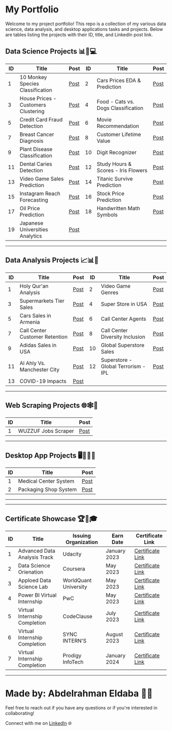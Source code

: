 # My Portfolio
Welcome to my project portfolio!
This repo is a collection of my various data science, data analysis, and desktop applications tasks and projects. Below are tables listing the projects with their ID, title, and LinkedIn post link.

## Data Science Projects 📊🧠💻

| ID |               Title               |    Post   | ID |               Title               |   Post   |
| -- | --------------------------------- | --------- | -- | --------------------------------- | -------- |
| 1  | 10 Monkey Species Classification       | [Post](https://www.linkedin.com/posts/abdelrahman-eldaba-739805192_monkeyclassification-monkeyspecies-datascience-activity-7151296487639965696-eAN9/) | 2  | Cars Prices EDA & Prediction   | [Post](https://www.linkedin.com/posts/abdelrahman-eldaba-739805192_datascience-machinelearning-github-activity-7147144691325603840-eMQv/) |
| 3  | House Prices - Customers Clustering       | [Post](https://www.linkedin.com/posts/abdelrahman-eldaba-739805192_prodigyinfotech-datascience-machinelearning-activity-7144066087385563136-JWq2/) | 4 | Food - Cats vs. Dogs Classification | [Post](https://www.linkedin.com/posts/abdelrahman-eldaba-739805192_prodigyinfotech-machinelearning-deeplearning-activity-7146181371063947264-aZAI/) |
| 5  | Credit Card Fraud Detection | [Post](https://www.linkedin.com/posts/abdelrahman-eldaba-739805192_datascience-internship-codeclause-activity-7079145025661472768-lH9r/) | 6  | Movie Recommendation | [Post](https://www.linkedin.com/posts/abdelrahman-eldaba-739805192_datascience-machinelearning-movierecommendation-activity-7079928456452448256-OUc8/) |
| 7  | Breast Cancer Diagnosis        | [Post](https://www.linkedin.com/posts/abdelrahman-eldaba-739805192_dataanalysis-machinelearning-breastcancerdiagnosis-activity-7080410362994466816-dZoD/) | 8  | Customer Lifetime Value        | [Post](https://www.linkedin.com/posts/abdelrahman-eldaba-739805192_forage-dataanalytics-kpmg-activity-7087669877401952256-rLyD/) |
| 9  | Plant Disease Classification        | [Post](https://www.linkedin.com/posts/abdelrahman-eldaba-739805192_syncinterns-syncintern-plantdiseasedetection-activity-7089312276876279809-Nrex/) | 10 | Digit Recognizer        | [Post](https://www.linkedin.com/posts/abdelrahman-eldaba-739805192_syncinterns-syncintern-artificialintelligenceintern-activity-7091302215163817984-rCEf/) |
| 11 | Dental Caries Detection        | [Post](https://www.linkedin.com/posts/abdelrahman-eldaba-739805192_machinelearning-computervision-healthcare-activity-7095665852905136128-ag12/) | 12 | Study Hours & Scores - Iris Flowers       | [Post](https://www.linkedin.com/posts/abdelrahman-eldaba-739805192_gripsept23-gripseptember2023-thesparksfoundation-activity-7106618825579651073-JR3X/) |
| 13 | Video Game Sales Prediction        | [Post](https://www.linkedin.com/posts/abdelrahman-eldaba-739805192_asterisctechnocrat-internship2023-virtualinternship-activity-7111252469623533569-xAUs/) | 14 | Titanic Survive Prediction        | [Post](https://www.linkedin.com/posts/abdelrahman-eldaba-739805192_bharatintern-virtualinternship-internship2023-activity-7115689550353461248-_yw_/) |
| 15 | Instagram Reach Forecasting        | [Post](https://www.linkedin.com/posts/abdelrahman-eldaba-739805192_asterisctechnocrat-datascience-virtualinternship-activity-7112472745568854016-2HNs/) | 16 | Stock Price Prediction       | [Post](https://www.linkedin.com/posts/abdelrahman-eldaba-739805192_asterisctechnocrat-virtualinternship-internship2023-activity-7113173830533025792-NVoT/) |
| 17 | Oil Price Prediction        | [Post](https://www.linkedin.com/posts/abdelrahman-eldaba-739805192_bharatintern-virtualinternship-datascience-activity-7115087803180331008-Jt_a/) | 18 | Handwritten Math Symbols        | [Post](https://www.linkedin.com/posts/abdelrahman-eldaba-739805192_handwrittensymoblsdetection-cnn-datascience-activity-7140355691730419713-vIt9/) |
| 19  | Japanese Universities Analytics  | [Post](https://www.linkedin.com/posts/abdelrahman-eldaba-739805192_datascience-machinelearning-dataanalytics-activity-7149450866381545473-HJUg/) |

---

## Data Analysis Projects 📈📊🧐

| ID |               Title               |    Post    | ID |               Title               |    Post    |
| -- | --------------------------------- | ---------- | -- | --------------------------------- | ---------- |
| 1  | Holy Qur'an Analysis              | [Post](https://www.linkedin.com/posts/abdelrahman-eldaba-739805192_holyquran-python-dataanalysis-activity-7148780421017735169-mcqD/) | 2  | Video Game Genres | [Post](https://www.linkedin.com/posts/abdelrahman-eldaba-739805192_videogames-sales-dashboard-activity-7034800497316311040-bYmR/) |
| 3  | Supermarkets Tier Sales           | [Post](https://www.linkedin.com/posts/abdelrahman-eldaba-739805192_dashboard-dataanalysis-excel-activity-7036108671801536512-O8rz/) | 4  | Super Store in USA | [Post](https://www.linkedin.com/posts/abdelrahman-eldaba-739805192_dashboard-dataanalysis-excel-activity-7039717117075566592-gArg/) |
| 5  | Cars Sales in Armenia             | [Post](https://www.linkedin.com/posts/abdelrahman-eldaba-739805192_sales-kaggle-cars-activity-7050084412574638080-HHO4/) | 6  | Call Center Agents | [Post](https://www.linkedin.com/posts/abdelrahman-eldaba-739805192_data-training-powerbi-activity-7057561853740097536-HZwc/) |
| 7  | Call Center Customer Retention    | [Post](https://www.linkedin.com/posts/abdelrahman-eldaba-739805192_powerbi-internship-pwc-activity-7060156624157519873-4gxX/) | 8  | Call Center Diversity Inclusion        | [Post](https://www.linkedin.com/posts/abdelrahman-eldaba-739805192_powerbi-internship-pwc-activity-7063564977160228865-X7OH/) |
| 9  | Adidas Sales in USA | [Post](https://www.linkedin.com/posts/abdelrahman-eldaba-739805192_sales-kaggle-dashboard-activity-7069948657982218240-j-L5/) | 10  | Global Superstore Sales | [Post](https://www.linkedin.com/posts/abdelrahman-eldaba-739805192_datavisualization-powerbi-businessintelligence-activity-7072591188804931584-ifPK/) |
| 11 | Al Ahly Vs. Manchester City       | [Post](https://www.linkedin.com/posts/abdelrahman-eldaba-739805192_football-uefa-caf-activity-7074037507067174912-hQcp/) | 12 | Superstore - Global Terrorism - IPL    | [Post](https://www.linkedin.com/posts/abdelrahman-eldaba-739805192_gripseptember23-virtualinternship-thesparksfoundation-activity-7105185670838595584--2Bc/) |
| 13 | COVID-19 Impacts                  | [Post](https://www.linkedin.com/posts/abdelrahman-eldaba-739805192_asterisctechnocrat-virtualinternship-datascience-activity-7110534569530945536-QQNF/) |


---

## Web Scraping Projects 🌐🕸️👀

| ID | Title                             |    Post    |
| -- | --------------------------------- | ---------- |
| 1  | WUZZUF Jobs Scraper               | [Post](https://www.linkedin.com/posts/abdelrahman-eldaba-739805192_python-webscraping-tkinter-activity-7154872746760384512-VKeu/) |

---

## Desktop App Projects 🖥️📱👨‍💻

| ID | Title                             |    Post    |
| -- | --------------------------------- | ---------- |
| 1  | Medical Center System             | [Post](https://www.linkedin.com/posts/abdelrahman-eldaba-739805192_python-data-database-activity-7066537982169686016-5PZD/) |
| 2  | Packaging Shop System             | [Post](https://www.linkedin.com/posts/abdelrahman-eldaba-739805192_packaging-tinker-python-activity-7082584785407123456-m-Yr/) |

---
---

## Certificate Showcase 🏆📜🎓

| ID | Title                             |    Issuing Organization    |    Earn Date    |    Certificate Link    |
| -- | --------------------------------- | -------------------------- | --------------- | ---------------------- |
| 1  | Advanced Data Analysis Track | Udacity | January 2023 | [Certificate Link](https://www.linkedin.com/posts/abdelrahman-eldaba-739805192_dataanalysis-egfwd-udacity-activity-7028132217172242432-V8TE/) |
| 2  | Data Science Orienation | Coursera | May 2023 | [Certificate Link](https://www.linkedin.com/posts/abdelrahman-eldaba-739805192_data-science-orientation-was-issued-by-coursera-activity-7052914464760705024-a-91/) |
| 3  | Apploed Data Science Lab | WorldQuant University | May 2023 | [Certificate Link](https://www.linkedin.com/posts/abdelrahman-eldaba-739805192_applied-data-science-lab-was-issued-by-worldquant-activity-7059823697234173953-3hVM/) |
| 4  | Power BI Virtual Internship | PwC | May 2023 | [Certificate Link](https://www.linkedin.com/posts/abdelrahman-eldaba-739805192_forage-activity-7063569298371284992-I3BT/) |
| 5  | Virtual Internship Completion | CodeClause | July 2023 | [Certificate Link](https://www.linkedin.com/posts/abdelrahman-eldaba-739805192_codeclauseinternship-dataanalysis-datascience-activity-7081636688996761600-T9Fv/) |
| 6  | Virtual Internship Completion | SYNC INTERN'S | August 2023 | [Certificate Link](https://www.linkedin.com/posts/abdelrahman-eldaba-739805192_syncinterns-virtualinternship-internship2023-activity-7100395818293059585-D1SS/) |
| 7  | Virtual Internship Completion | Prodigy InfoTech | January 2024 | [Certificate Link](https://www.linkedin.com/posts/abdelrahman-eldaba-739805192_prodigyinfotech-mlinternship-machinelearning-activity-7147597677399117824-M-yf/) |

---

# Made by: Abdelrahman Eldaba 👨‍💻
Feel free to reach out if you have any questions or if you're interested in collaborating!

Connect with me on [LinkedIn](https://www.linkedin.com/in/abdelrahman-eldaba-739805192/) 🌐
